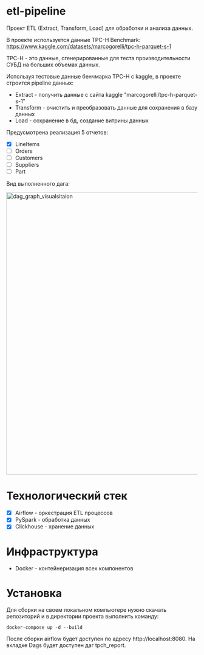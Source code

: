 ﻿# etl-pipeline
Проект ETL (Extract, Transform, Load) для обработки и анализа данных.

В проекте используется данные TPC-H Benchmark:
https://www.kaggle.com/datasets/marcogorelli/tpc-h-parquet-s-1

TPC-H - это данные, сгенерированные для теста производительности СУБД на больших объемах данных.


Используя тестовые данные бенчмарка TPC-H с kaggle, в проекте строится pipeline данных:
* Extract - получить данные с сайта kaggle "marcogorelli/tpc-h-parquet-s-1"
* Transform - очистить и преобразовать данные для сохранения в базу данных
* Load - сохранение в бд, создание витрины данных

Предусмотрена реализация 5 отчетов:
- [x] LineItems
- [ ] Orders
- [ ] Customers
- [ ] Suppliers
- [ ] Part

Вид выполненного дага:

<img width="1545" height="742" alt="dag_graph_visualsitaion" src="https://github.com/user-attachments/assets/c5e72ef8-7bdb-4ca6-b2e9-fd824cc22fda" />

# Технологический стек
- [x] Airflow - оркестрация ETL процессов
- [x] PySpark - обработка данных
- [x] Clickhouse - хранение данных 

# Инфраструктура
* Docker - контейнеризация всех компонентов

# Установка
Для сборки на своем локальном компьютере нужно скачать репозиторий и в директории проекта выполнить команду:

``` docker-compose up -d --build ```

После сборки airflow будет доступен по адресу http://localhost:8080.
На вкладке Dags будет доступен даг tpch_report.
